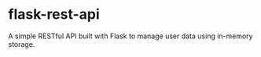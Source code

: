 # flask-rest-api
A simple RESTful API built with Flask to manage user data using in-memory storage.
